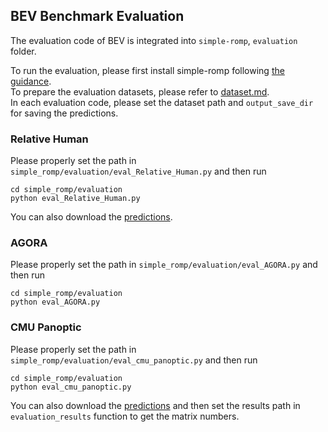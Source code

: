 ## BEV Benchmark Evaluation

The evaluation code of BEV is integrated into `simple-romp`, `evaluation` folder.

To run the evaluation, please first install simple-romp following [the guidance](simple_romp/README.md).  
To prepare the evaluation datasets, please refer to [dataset.md](docs/dataset.md).  
In each evaluation code, please set the dataset path and `output_save_dir` for saving the predictions.

### Relative Human

Please properly set the path in `simple_romp/evaluation/eval_Relative_Human.py` and then run  
```
cd simple_romp/evaluation
python eval_Relative_Human.py
```
You can also download the [predictions](https://github.com/Arthur151/Relative_Human/releases/download/Predictions/all_results.zip).

### AGORA

Please properly set the path in `simple_romp/evaluation/eval_AGORA.py` and then run  
```
cd simple_romp/evaluation
python eval_AGORA.py
```

### CMU Panoptic

Please properly set the path in `simple_romp/evaluation/eval_cmu_panoptic.py` and then run  
```
cd simple_romp/evaluation
python eval_cmu_panoptic.py
```
You can also download the [predictions](https://github.com/Arthur151/ROMP/releases/download/V2.1/cmu_panoptic_predictions.npz) and then set the results path in `evaluation_results` function to get the matrix numbers. 